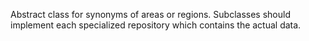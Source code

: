 Abstract class for synonyms of areas or regions. Subclasses should implement each specialized repository which contains the actual data.